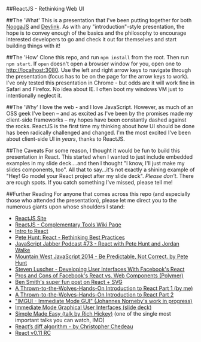 ##ReactJS - Rethinking Web UI

##The 'What'
This is a presentation that I've been putting together for both [NoogaJS](http://noogajs.org/#/) and [Devlink](http://www.devlink.net/). As with any "introduction"-style presentation, the hope is to convey enough of the basics and the philosophy to encourage interested developers to go and check it out for themselves and start building things with it!

##The 'How'
Clone this repo, and run `npm install` from the root. Then run `npm start`. If `open` doesn't open a browser window for you, open one to <http://localhost:3080>. Use the left and right arrow keys to navigate through the presentation (focus has to be on the page for the arrow keys to work). I've only
tested this presentation in Chrome - but odds are it will work fine in Safari and Firefox. No idea about
IE. I often boot my windows VM just to intentionally neglect it.

##The 'Why'
I love the web - and I love JavaScript. However, as much of an OSS geek I've been – and as excited as I've been by the promises made my client-side frameworks – my hopes have been constantly dashed against the rocks. ReactJS is the first time my thinking about how UI should be done has been radically challenged and changed. I'm the most excited I've been about client-side UI in *years*, thanks to ReactJS.

##The Caveats
For some reason, I thought it would be fun to build this presentation *in* React. This started when I wanted to just include embedded examples in my slide deck....and then I thought "I know, I'll just make my slides components, too". All that to say...it's not exactly a shining example of "Hey! Go model your React project after my slide deck". *Please don't*. There are rough spots. If you catch something I've missed, please tell me!

##Further Reading
For anyone that comes across this repo (and especially those who attended the presentation), please let me direct you to the numerous giants upon whose shoulders I stand:

* [ReactJS Site](http://facebook.github.io/react/index.html)
* [ReactJS - Complementary Tools Wiki Page](https://github.com/facebook/react/wiki/Complementary-Tools)
* [Intro to React](https://www.youtube.com/watch?feature=player_detailpage&v=XxVg_s8xAms)
* [Pete Hunt: React - Rethinking Best Practices](https://www.youtube.com/watch?v=DgVS-zXgMTk)
* [JavaScript Jabber Podcast #73 - React with Pete Hunt and Jordan Walke](http://javascriptjabber.com/073-jsj-react-with-pete-hunt-and-jordan-walke/)
* [Mountain West JavaScript 2014 - Be Predictable, Not Correct. by Pete Hunt](https://www.youtube.com/watch?feature=player_detailpage&v=h3KksH8gfcQ)
* [Steven Luscher - Developing User Interfaces With Facebook's React](https://www.youtube.com/watch?v=1OeXsL5mr4g)
* [Pros and Cons of Facebook's React vs. Web Components (Polymer)](http://programmers.stackexchange.com/questions/225400/pros-and-cons-of-facebooks-react-vs-web-components-polymer)
* [Ben Smith's super fun post on React + SVG](http://10consulting.com/2014/02/19/d3-plus-reactjs-for-charting/)
* [A Thrown-to-the-Wolves-Hands-On Introduction to React Part 1 (by me)](http://tech.pro/blog/2020/a-thrown-to-the-wolves-hands-on-introduction-to-react)
* [A Thrown-to-the-Wolves-Hands-On Introduction to React Part 2](http://tech.pro/blog/2044/a-thrown-to-the-wolves-hands-on-introduction-to-react-part-2)
* ["IMGUI - Immediate Mode GUI" (Johannes Norneby's work in progress)](http://www.johno.se/book/imgui.html)
* [Immediate Mode Graphical User Interfaces (slide deck)](http://www.cse.chalmers.se/edu/year/2011/course/TDA361/Advanced%20Computer%20Graphics/IMGUI.pdf)
* [Simple Made Easy (talk by Rich Hickey)](http://www.infoq.com/presentations/Simple-Made-Easy) (one of the single most important talks you can watch, IMO)
* [React’s diff algorithm - by Christopher Chedeau](http://calendar.perfplanet.com/2013/diff/)
* [React v0.11 RC](http://facebook.github.io/react/blog/2014/07/13/react-v0.11-rc1.html)